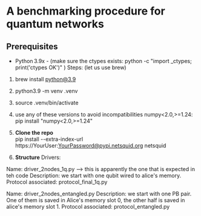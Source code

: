 # A benchmarking procedure for quantum networks

## Prerequisites

- Python 3.9x - (make sure the ctypes exists: python -c "import _ctypes; print('ctypes OK')"  )
Steps: (let us use brew)
1. brew install python@3.9
2. python3.9 -m venv .venv
3. source .venv/bin/activate
4. use any of these versions to avoid incompatibilities numpy<2.0,>=1.24: pip install "numpy<2.0,>=1.24"


5. **Clone the repo**  
pip install --extra-index-url https://YourUser:YourPassword@pypi.netsquid.org netsquid

6. **Structure**
Drivers:

Name: driver_2nodes_1q.py --> this is apparently the one that is expected in teh code
Description: we start with one qubit wired to alice's memory.
Protocol associated: protocol_final_1q.py

Name: driver_2nodes_entangled.py
Description: we start with one PB pair. One of them is saved in Alice's memory slot 0, the other half is saved in alice's memory slot 1.
Protocol associated: protocol_entangled.py


